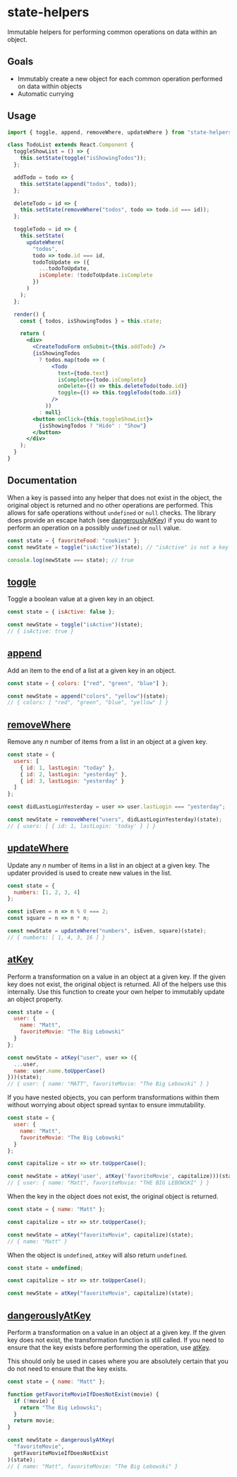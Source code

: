 # state-helpers

Immutable helpers for performing common operations on data within an object.

## Goals

- Immutably create a new object for each common operation performed on data within objects
- Automatic currying

## Usage

```jsx
import { toggle, append, removeWhere, updateWhere } from "state-helpers";

class TodoList extends React.Component {
  toggleShowList = () => {
    this.setState(toggle("isShowingTodos"));
  };

  addTodo = todo => {
    this.setState(append("todos", todo));
  };

  deleteTodo = id => {
    this.setState(removeWhere("todos", todo => todo.id === id));
  };

  toggleTodo = id => {
    this.setState(
      updateWhere(
        "todos",
        todo => todo.id === id,
        todoToUpdate => ({
          ...todoToUpdate,
          isComplete: !todoToUpdate.isComplete
        })
      )
    );
  };

  render() {
    const { todos, isShowingTodos } = this.state;

    return (
      <div>
        <CreateTodoForm onSubmit={this.addTodo} />
        {isShowingTodos
          ? todos.map(todo => (
              <Todo
                text={todo.text}
                isComplete={todo.isComplete}
                onDelete={() => this.deleteTodo(todo.id)}
                toggle={() => this.toggleTodo(todo.id)}
              />
            ))
          : null}
        <button onClick={this.toggleShowList}>
          {isShowingTodos ? "Hide" : "Show"}
        </button>
      </div>
    );
  }
}
```

## Documentation

When a key is passed into any helper that does not exist in the object, the original object is returned and no other operations are performed. This allows for safe operations without `undefined` or `null` checks. The library does provide an escape hatch (see [dangerouslyAtKey](#dangerouslyAtKey)) if you do want to perform an operation on a possibly `undefined` or `null` value.

```js
const state = { favoriteFood: "cookies" };
const newState = toggle("isActive")(state); // "isActive" is not a key that exists in the state object

console.log(newState === state); // true
```

## [toggle](src/toggle.ts)

Toggle a boolean value at a given key in an object.

```js
const state = { isActive: false };

const newState = toggle("isActive")(state);
// { isActive: true }
```

## [append](src/append.ts)

Add an item to the end of a list at a given key in an object.

```js
const state = { colors: ["red", "green", "blue"] };

const newState = append("colors", "yellow")(state);
// { colors: [ "red", "green", "blue", "yellow" ] }
```

## [removeWhere](src/removeWhere.ts)

Remove any _n_ number of items from a list in an object at a given key.

```js
const state = {
  users: [
    { id: 1, lastLogin: "today" },
    { id: 2, lastLogin: "yesterday" },
    { id: 3, lastLogin: "yesterday" }
  ]
};

const didLastLoginYesterday = user => user.lastLogin === "yesterday";

const newState = removeWhere("users", didLastLoginYesterday)(state);
// { users: [ { id: 1, lastLogin: 'today' } ] }
```

## [updateWhere](src/updateWhere.ts)

Update any _n_ number of items in a list in an object at a given key. The updater provided is used to create new values in the list.

```js
const state = {
  numbers: [1, 2, 3, 4]
};

const isEven = n => n % 0 === 2;
const square = n => n * n;

const newState = updateWhere("numbers", isEven, square)(state);
// { numbers: [ 1, 4, 3, 16 ] }
```

## [atKey](src/utils/atKey.ts)

Perform a transformation on a value in an object at a given key. If the given key does not exist, the original object is returned. All of the helpers use this internally. Use this function to create your own helper to immutably update an object property.

```js
const state = {
  user: {
    name: "Matt",
    favoriteMovie: "The Big Lebowski"
  }
};

const newState = atKey("user", user => ({
  ...user,
  name: user.name.toUpperCase()
}))(state);
// { user: { name: "MATT", favoriteMovie: "The Big Lebowski" } }
```

If you have nested objects, you can perform transformations within them without worrying about object spread syntax to ensure immutability.

```js
const state = {
  user: {
    name: "Matt",
    favoriteMovie: "The Big Lebowski"
  }
};

const capitalize = str => str.toUpperCase();

const newState = atKey('user', atKey('favoriteMovie', capitalize)))(state);
// { user: { name: "Matt", favoriteMovie: "THE BIG LEBOWSKI" } }
```

When the key in the object does not exist, the original object is returned.

```js
const state = { name: "Matt" };

const capitalize = str => str.toUpperCase();

const newState = atKey("favoriteMovie", capitalize)(state);
// { name: "Matt" }
```

When the object is `undefined`, `atKey` will also return `undefined`.

```js
const state = undefined;

const capitalize = str => str.toUpperCase();

const newState = atKey("favoriteMovie", capitalize)(state);
```

## [dangerouslyAtKey](src/utils/dangerouslyAtKey.ts)

Perform a transformation on a value in an object at a given key. If the given key does not exist, the transformation function is still called. If you need to ensure that the key exists before performing the operation, use [atKey](#atKey).

This should only be used in cases where you are absolutely certain that you do not need to ensure that the key exists.

```js
const state = { name: "Matt" };

function getFavoriteMovieIfDoesNotExist(movie) {
  if (!movie) {
    return "The Big Lebowski";
  }
  return movie;
}

const newState = dangerouslyAtKey(
  "favoriteMovie",
  getFavoriteMovieIfDoesNotExist
)(state);
// { name: "Matt", favoriteMovie: "The Big Lebowski" }
```
